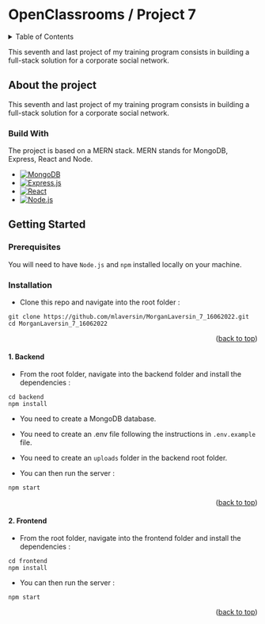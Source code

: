 <a name="readme-top"></a>

# OpenClassrooms / Project 7

<!-- TABLE OF CONTENTS -->
<details>
  <summary>Table of Contents</summary>
  <ul>
    <li>
      <a href="#about-the-project">About The Project</a>
      <ul>
        <li><a href="#built-with">Built With</a></li>
      </ul>
    </li>
    <li>
      <a href="#getting-started">Getting Started</a>
      <ul>
        <li><a href="#prerequisites">Prerequisites</a></li>
        <li><a href="#installation">Installation</a></li>
      </ul>
    </li>
  </ul>
</details>

This seventh and last project of my training program consists in building a full-stack solution for a corporate social network.

## About the project

This seventh and last project of my training program consists in building a full-stack solution for a corporate social network.

### Build With

The project is based on a MERN stack. MERN stands for MongoDB, Express, React and Node.

- [![MongoDB][mongodb]][mongodb]
- [![Express.js][express.js]][express-url]
- [![React][react.js]][react-url]
- [![Node.js][node.js]][node-url]

## Getting Started

### Prerequisites

You will need to have `Node.js` and `npm` installed locally on your machine.

### Installation

- Clone this repo and navigate into the root folder :

```shell
git clone https://github.com/mlaversin/MorganLaversin_7_16062022.git
cd MorganLaversin_7_16062022
```

<p align="right">(<a href="#readme-top">back to top</a>)</p>

#### 1. Backend

- From the root folder, navigate into the backend folder and install the dependencies :

```shell
cd backend
npm install
```

- You need to create a MongoDB database.

- You need to create an .env file following the instructions in `.env.example` file.

- You need to create an `uploads` folder in the backend root folder.

- You can then run the server :

```shell
npm start
```

<p align="right">(<a href="#readme-top">back to top</a>)</p>

#### 2. Frontend

- From the root folder, navigate into the frontend folder and install the dependencies :

```shell
cd frontend
npm install
```

- You can then run the server :

```shell
npm start
```

<p align="right">(<a href="#readme-top">back to top</a>)</p>

<!-- MARKDOWN LINKS & IMAGES -->

[mongodb]: https://img.shields.io/badge/MongoDB-4EA94B?style=for-the-badge&logo=mongodb&logoColor=white
[express.js]: https://img.shields.io/badge/Express.js-404D59?style=for-the-badge
[react.js]: https://img.shields.io/badge/React-20232A?style=for-the-badge&logo=react&logoColor=61DAFB
[node.js]: https://img.shields.io/badge/Node.js-43853D?style=for-the-badge&logo=node.js&logoColor=white
[mongodb-url]: https://www.mongodb.com/
[express-url]: https://expressjs.com/
[react-url]: https://reactjs.org/
[node-url]: https://nodejs.org/en/

